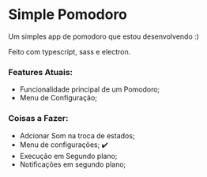 # Simple Pomodoro

Um simples app de pomodoro que estou desenvolvendo :)

Feito com typescript, sass e electron.

### Features Atuais:

- Funcionalidade principal de um Pomodoro;
- Menu de Configuração;

### Coisas a Fazer:

- Adcionar Som na troca de estados;
- Menu de configurações; :heavy_check_mark:
- Execução em Segundo plano;
- Notificações em segundo plano;

